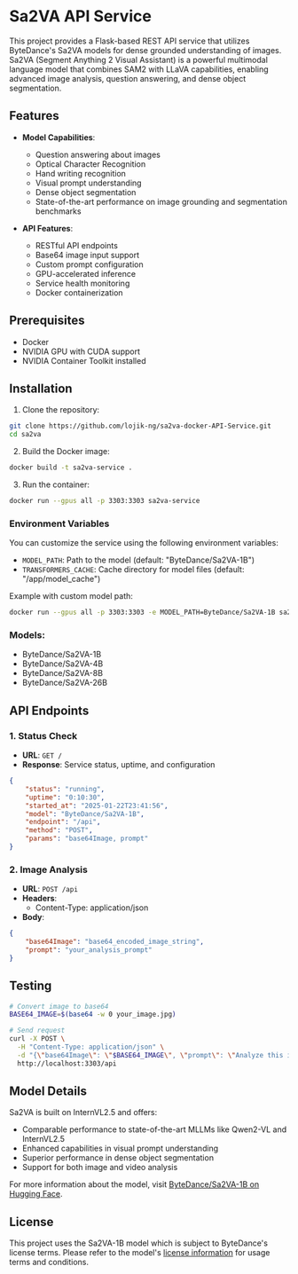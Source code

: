 # Sa2VA API Service

This project provides a Flask-based REST API service that utilizes ByteDance's Sa2VA models for dense grounded understanding of images. Sa2VA (Segment Anything 2 Visual Assistant) is a powerful multimodal language model that combines SAM2 with LLaVA capabilities, enabling advanced image analysis, question answering, and dense object segmentation.

## Features

- **Model Capabilities**: 
  - Question answering about images
  - Optical Character Recognition
  - Hand writing recognition
  - Visual prompt understanding
  - Dense object segmentation
  - State-of-the-art performance on image grounding and segmentation benchmarks

- **API Features**:
  - RESTful API endpoints
  - Base64 image input support
  - Custom prompt configuration
  - GPU-accelerated inference
  - Service health monitoring
  - Docker containerization

## Prerequisites

- Docker
- NVIDIA GPU with CUDA support
- NVIDIA Container Toolkit installed

## Installation

1. Clone the repository:
```bash
git clone https://github.com/lojik-ng/sa2va-docker-API-Service.git
cd sa2va
```

2. Build the Docker image:
```bash
docker build -t sa2va-service .
```

3. Run the container:
```bash
docker run --gpus all -p 3303:3303 sa2va-service
```

### Environment Variables

You can customize the service using the following environment variables:

- `MODEL_PATH`: Path to the model (default: "ByteDance/Sa2VA-1B")
- `TRANSFORMERS_CACHE`: Cache directory for model files (default: "/app/model_cache")

Example with custom model path:
```bash
docker run --gpus all -p 3303:3303 -e MODEL_PATH=ByteDance/Sa2VA-1B sa2va-service
```

### Models:

- ByteDance/Sa2VA-1B
- ByteDance/Sa2VA-4B
- ByteDance/Sa2VA-8B
- ByteDance/Sa2VA-26B

## API Endpoints

### 1. Status Check
- **URL**: `GET /`
- **Response**: Service status, uptime, and configuration
```json
{
    "status": "running",
    "uptime": "0:10:30",
    "started_at": "2025-01-22T23:41:56",
    "model": "ByteDance/Sa2VA-1B",
    "endpoint": "/api",
    "method": "POST",
    "params": "base64Image, prompt"
}
```

### 2. Image Analysis
- **URL**: `POST /api`
- **Headers**: 
  - Content-Type: application/json
- **Body**:
```json
{
    "base64Image": "base64_encoded_image_string",
    "prompt": "your_analysis_prompt"
}
```

## Testing

```bash
# Convert image to base64
BASE64_IMAGE=$(base64 -w 0 your_image.jpg)

# Send request
curl -X POST \
  -H "Content-Type: application/json" \
  -d "{\"base64Image\": \"$BASE64_IMAGE\", \"prompt\": \"Analyze this image and describe what you see.\"}" \
  http://localhost:3303/api
```

## Model Details

Sa2VA is built on InternVL2.5 and offers:
- Comparable performance to state-of-the-art MLLMs like Qwen2-VL and InternVL2.5
- Enhanced capabilities in visual prompt understanding
- Superior performance in dense object segmentation
- Support for both image and video analysis

For more information about the model, visit [ByteDance/Sa2VA-1B on Hugging Face](https://huggingface.co/ByteDance/Sa2VA-1B).

## License

This project uses the Sa2VA-1B model which is subject to ByteDance's license terms. Please refer to the model's [license information](https://huggingface.co/ByteDance/Sa2VA-1B) for usage terms and conditions.
